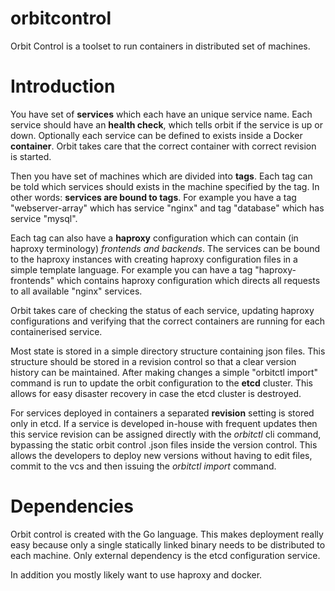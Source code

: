orbitcontrol
============

Orbit Control is a toolset to run containers in distributed set of machines.

Introduction
============

You have set of <strong>services</strong> which each have an unique service name. Each service should have an <strong>health check</strong>, which tells orbit if the service is up or down. Optionally each service can be defined to exists inside a Docker <strong>container</strong>. Orbit takes care that the correct container with correct revision is started.

Then you have set of machines which are divided into <strong>tags</strong>. Each tag can be told which services should exists in the machine specified by the tag. In other words: <strong>services are bound to tags</strong>. For example you have a tag "webserver-array" which has service "nginx" and tag "database" which has service "mysql".

Each tag can also have a <strong>haproxy</strong> configuration which can contain (in haproxy terminology) <em>frontends and backends</em>. The services can be bound to the haproxy instances with creating haproxy configuration files in a simple template language. For example you can have a tag "haproxy-frontends" which contains haproxy configuration which directs all requests to all available "nginx" services.

Orbit takes care of checking the status of each service, updating haproxy configurations and verifying that the correct containers are running for each containerised service.

Most state is stored in a simple directory structure containing json files. This structure should be stored in a revision control so that a clear version history can be maintained. After making changes a simple "orbitctl import" command is run to update the orbit configuration to the <strong>etcd</strong> cluster. This allows for easy disaster recovery in case the etcd cluster is destroyed.

For services deployed in containers a separated <strong>revision</strong> setting is stored only in etcd. If a service is developed in-house with frequent updates then this service revision can be assigned directly with the <em>orbitctl</em> cli command, bypassing the static orbit control .json files inside the version control. This allows the developers to deploy new versions without having to edit files, commit to the vcs and then issuing the <em>orbitctl import</em> command.

Dependencies
============

Orbit control is created with the Go language. This makes deployment really easy because only a single statically linked binary needs to be distributed to each machine. Only external dependency is the etcd configuration service.

In addition you mostly likely want to use haproxy and docker. 
